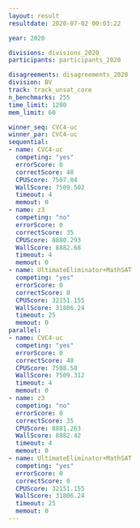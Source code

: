 ```yaml
---
layout: result
resultdate: 2020-07-02 00:03:22

year: 2020

divisions: divisions_2020
participants: participants_2020

disagreements: disagreements_2020
division: BV
track: track_unsat_core
n_benchmarks: 255
time_limit: 1200
mem_limit: 60

winner_seq: CVC4-uc
winner_par: CVC4-uc
sequential:
- name: CVC4-uc
  competing: "yes"
  errorScore: 0
  correctScore: 48
  CPUScore: 7507.84
  WallScore: 7509.502
  timeout: 4
  memout: 0
- name: z3
  competing: "no"
  errorScore: 0
  correctScore: 35
  CPUScore: 8880.293
  WallScore: 8882.68
  timeout: 4
  memout: 0
- name: UltimateEliminator+MathSAT
  competing: "yes"
  errorScore: 0
  correctScore: 0
  CPUScore: 32151.155
  WallScore: 31806.24
  timeout: 25
  memout: 0
parallel:
- name: CVC4-uc
  competing: "yes"
  errorScore: 0
  correctScore: 48
  CPUScore: 7508.58
  WallScore: 7509.312
  timeout: 4
  memout: 0
- name: z3
  competing: "no"
  errorScore: 0
  correctScore: 35
  CPUScore: 8881.263
  WallScore: 8882.42
  timeout: 4
  memout: 0
- name: UltimateEliminator+MathSAT
  competing: "yes"
  errorScore: 0
  correctScore: 0
  CPUScore: 32151.155
  WallScore: 31806.24
  timeout: 25
  memout: 0
---
```

